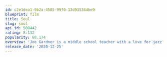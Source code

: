 ```yaml
---
id: c2e1dea1-9b2a-4585-99f0-13d93534dbe9
blueprint: film
title: Soul
slug: soul
api_id: 508442
rating: 8.132
popularity: 68.174
overview: 'Joe Gardner is a middle school teacher with a love for jazz music. After a successful audition at the Half Note Club, he suddenly gets into an accident that separates his soul from his body and is transported to the You Seminar, a center in which souls develop and gain passions before being transported to a newborn child. Joe must enlist help from the other souls-in-training, like 22, a soul who has spent eons in the You Seminar, in order to get back to Earth.'
release_date: '2020-12-25'
---
```

